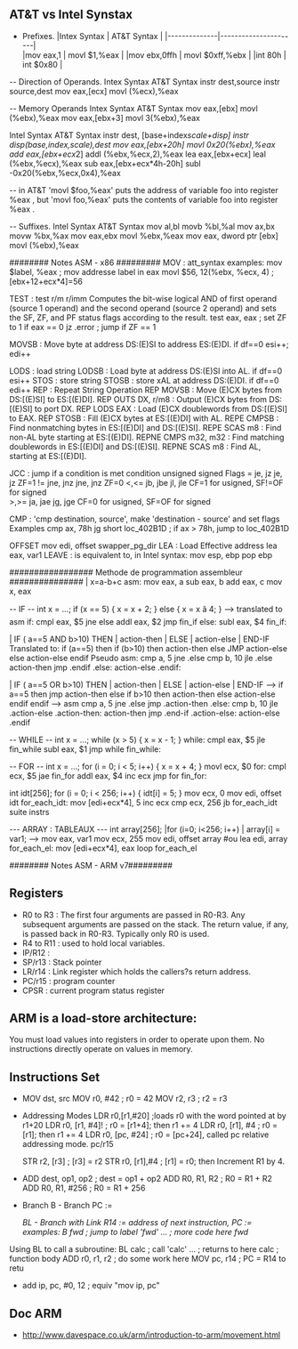 ## AT&T vs Intel Synstax
- Prefixes.
|Intex Syntax  |      AT&T Syntax     |
|--------------|----------------------|      
|mov eax,1     |     movl $1,%eax     |
|mov ebx,0ffh  |    movl $0xff,%ebx   |
|int 80h       |    int  $0x80        |

-- Direction of Operands.
Intex Syntax         AT&T Syntax
instr  dest,source   instr source,dest
mov eax,[ecx]        movl (%ecx),%eax

-- Memory Operands
Intex Syntax      AT&T Syntax
mov  eax,[ebx]    movl (%ebx),%eax
mov  eax,[ebx+3]  movl 3(%ebx),%eax

Intel Syntax                                 AT&T Syntax
instr dest, [base+index*scale+disp]          instr disp(base,index,scale),dest
mov  eax,[ebx+20h]                           movl  0x20(%ebx),%eax
add  eax,[ebx+ecx*2]                         addl  (%ebx,%ecx,2),%eax
lea  eax,[ebx+ecx]                           leal  (%ebx,%ecx),%eax
sub  eax,[ebx+ecx*4h-20h]                    subl  -0x20(%ebx,%ecx,0x4),%eax

-- in AT&T 'movl $foo,%eax' puts the address of variable foo into register %eax , 
   but 'movl foo,%eax' puts the contents of variable foo into register %eax .

-- Suffixes.
Intel Syntax                 AT&T Syntax
mov al,bl                    movb %bl,%al
mov ax,bx                    movw %bx,%ax
mov eax,ebx                  movl %ebx,%eax
mov eax, dword ptr [ebx]     movl (%ebx),%eax

######## Notes ASM - x86 #########
MOV :
   att_syntax examples:
      mov $label, %eax  ; mov addresse label in eax
      movl $56, 12(%ebx, %ecx, 4) ; [ebx+12+ecx*4]=56 
      
TEST : test r/m r/imm
   Computes the bit-wise logical AND of first operand (source 1 operand) and the second operand (source 2 operand) 
   and sets the SF, ZF, and PF status flags according to the result. 
   test eax, eax   ; set ZF to 1 if eax == 0
   jz .error  ; jump if ZF == 1
   
MOVSB : Move byte at address DS:(E)SI to address ES:(E)DI. if df==0 esi++; edi++

LODS : load string
   LODSB :	Load byte at address DS:(E)SI into AL. if df==0 esi++
STOS : store string
   STOSB :	store xAL at address DS:(E)DI. if df==0 edi++
REP : Repeat String Operation
   REP MOVSB : Move (E)CX bytes from DS:[(E)SI] to ES:[(E)DI].
   REP OUTS DX, r/m8 : 	Output (E)CX bytes from DS:[(E)SI] to port DX.
   REP LODS EAX	: Load (E)CX doublewords from DS:[(E)SI] to EAX.
   REP STOSB	: Fill (E)CX bytes at ES:[(E)DI] with AL.
   REPE CMPSB :	Find nonmatching bytes in ES:[(E)DI] and DS:[(E)SI].
   REPE SCAS m8	: Find non-AL byte starting at ES:[(E)DI].
   REPNE CMPS m32, m32	: Find matching doublewords in ES:[(E)DI] and DS:[(E)SI].
   REPNE SCAS m8	: Find AL, starting at ES:[(E)DI].

JCC : jump if a condition is met
   condition      unsigned     signed      Flags
      =           je, jz       je, jz      ZF=1 
      !=          jne, jnz     jne, jnz    ZF=0
      <,<=        jb, jbe      jl, jle     CF=1 for usigned, SF!=OF for signed   
      >,>=        ja, jae      jg, jge     CF=0 for usigned, SF=OF for signed

CMP : 'cmp destination, source', make 'destination - source' and set flags
    Examples
    cmp    ax, 78h
    jg     short loc_402B1D    ; if ax > 78h, jump to loc_402B1D
   
OFFSET
   mov edi, offset swapper_pg_dir
LEA : Load Effective address
   lea eax, var1
LEAVE : is equivalent to, in Intel syntax:
   mov esp, ebp
   pop ebp

################# Methode de programmation assembleur ###############
| x=a-b+c
asm:
  mov eax, a
  sub eax, b
  add eax, c
  mov x, eax
  
-- IF --
int x = ...;
if (x == 5) {
   x = x + 2;
} else {
    x = x â 4;
}
--> translated to asm
if:
    cmpl eax, $5
    jne else
    addl eax, $2
    jmp fin_if
else:
    subl eax, $4
fin_if:	

| IF ( a==5 AND b>10) THEN
|   action-then
| ELSE
|   action-else
| END-IF
Translated to:
if (a==5) then
   if (b>10) then
      action-then
   else JMP action-else 
else
   action-else
endif
Pseudo asm:
 cmp a, 5
 jne .else
 cmp b, 10
 jle .else
 action-then
 jmp .endif
.else:
 action-else
.endif:

| IF ( a==5 OR b>10) THEN
|   action-then
| ELSE
|   action-else
| END-IF
-->
if a==5 then
  jmp action-then
else
  if b>10 then
    action-then
  else
    action-else
  endif
endif
--> asm
  cmp a, 5
  jne .else
  jmp .action-then
.else:
  cmp b, 10
  jle .action-else
.action-then:
  action-then
  jmp .end-if
.action-else:
  action-else
.endif      
    
-- WHILE --
int x = ...;
while (x > 5) {
    x = x - 1;
}
while:
    cmpl eax, $5
    jle fin_while
    subl eax, $1
    jmp while
fin_while:

-- FOR --
int x = ...;
for (i = 0; i < 5; i++) {
    x = x + 4;
}
    movl ecx, $0
for:
    cmpl ecx, $5
    jae fin_for
    addl eax, $4
    inc ecx
    jmp for
fin_for:

int idt[256];
for (i = 0; i < 256; i++) {
    idt[i] = 5;
}
   mov ecx, 0
   mov edi, offset idt
for_each_idt:
   mov [edi+ecx*4], 5
   inc ecx
   cmp ecx, 256
   jb for_each_idt
   suite instrs

--- ARRAY : TABLEAUX ---
int array[256];
|for (i=0; i<256; i++)
|  array[i] = var1;
-->
   mov eax, var1
   mov ecx, 255
   mov edi, offset array #ou lea edi, array
for_each_el:
   mov [edi+ecx*4], eax
   loop for_each_el
   


######## Notes ASM - ARM v7#########
## Registers
- R0 to R3 : The first four arguments are passed in R0-R3. Any subsequent arguments are passed on the stack.
             The return value, if any, is passed back in R0-R3. Typically only R0 is used.
- R4 to R11 : used to hold local variables.
- IP/R12 : 
- SP/r13 : Stack pointer
- LR/r14 : Link register which holds the callers?s return address.
- PC/r15 : program counter
- CPSR : current program status register


## ARM is a load-store architecture:
  You must load values into registers in order to operate upon them.
  No instructions directly operate on values in memory.

## Instructions Set
- MOV dst, src
  MOV r0, #42   ; r0 = 42 
  MOV r2, r3    ; r2 = r3
    
- Addressing Modes
  LDR r0,[r1,#20]     ;loads r0 with the word pointed at by r1+20
  LDR r0, [r1, #4]!   ; r0 = [r1+4]; then r1 += 4
  LDR r0, [r1], #4    ; r0 = [r1]; then r1 += 4
  LDR r0, [pc, #24]   ; r0 = [pc+24], called pc relative addressing mode. pc/r15   
  
  STR r2, [r3]	 ; [r3] = r2 
  STR r0, [r1],#4  ; [r1] = r0; then Increment R1 by 4.

- ADD  dest, op1, op2     ; dest = op1 + op2
  ADD  R0, R1, R2         ; R0 = R1 + R2
  ADD  R0, R1, #256       ; R0 = R1 + 256
  
- Branch
  B - Branch
    PC := <address>
  BL - Branch with Link
    R14 := address of next instruction, PC := <address>
examples:
  B fwd          ; jump to label 'fwd'
    ...            ; more code here
  fwd

Using BL to call a subroutine:
    BL  calc       ; call 'calc'
    ...            ; returns to here
    calc               ; function body
    ADD r0, r1, r2 ; do some work here
    MOV pc, r14    ; PC = R14 to retu

- add ip, pc, #0, 12 ; equiv "mov ip, pc"

## Doc ARM
- http://www.davespace.co.uk/arm/introduction-to-arm/movement.html